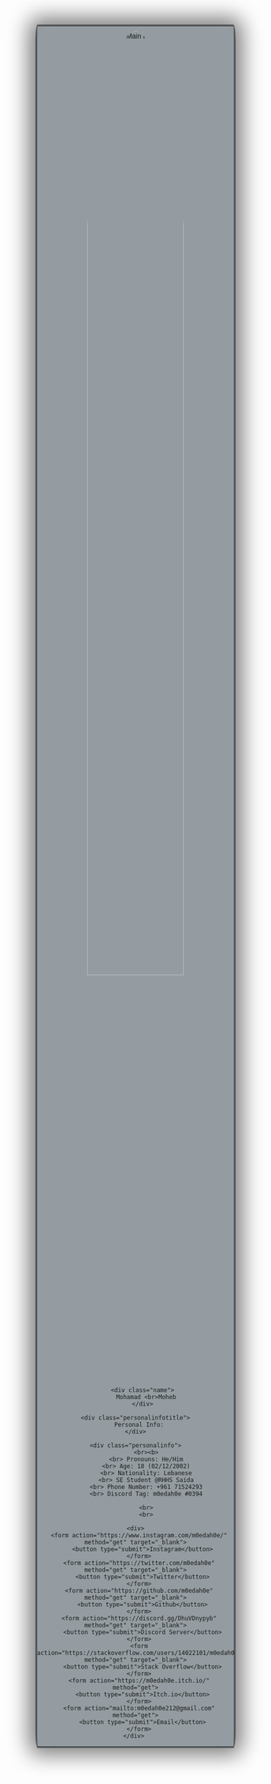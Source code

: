 <html>
  <title> Personal Website</title>
  <style>
    .card {
      border: double;
      border-radius: 1%;
      border-color: none;
      box-shadow: 0 0px 40px 15px grey;
      max-width: 400px;
      margin: auto;
      text-align: center;
      font-family: Helvetica;
      background-color: rgb(148, 156, 161);
    }

    .name {
      font-size: 40px;
      font-family: Tahoma;
      color: black;
      padding: 20px;
    }

    .circular--square {
      border-radius: 50%;
      margin-top: 10px;

    }

    .personalinfotitle {
      font-size: 35px;
      font-family: Tahoma;
      color: black;
    }

    .personalinfo {
      color: black;
      font-family: Tahoma;
      line-height: 1.25
    }

    button {
      border: none;
      outline: 0;
      display: inline-block;
      padding: 12.5px;
      color: #aa17ff;
      background-color: #121212;
      text-align: center;
      cursor: pointer;
      width: 100%;
      font-size: 15px;
    }
    button:hover,
    a:hover {
      opacity: 0.75;
    }
  </style>

  <body>
    <div class="card">
      <img class="circular--square"
        src="https://i.ibb.co/VMF7nxn/pp.jpg" alt="Main Pic"
        alt="Mohamad Moheb"
        style="width: 70%;">

        <div class="name">
          Mohamad <br>Moheb
        </div>

    <div class="personalinfotitle">
      Personal Info:
    </div>

    <div class="personalinfo">
          <br><b>
          <br> Pronouns: He/Him
          <br> Age: 18 (02/12/2002)
          <br> Nationality: Lebanese
          <br> SE Student @RHHS Saida
          <br> Phone Number: +961 71524293
          <br> Discord Tag: m0edah0e #0394

          <br>
          <br>

    <div>
      <form action="https://www.instagram.com/m0edah0e/" method="get" target="_blank">
        <button type="submit">Instagram</button>
      </form>
      <form action="https://twitter.com/m0edah0e" method="get" target="_blank">
        <button type="submit">Twitter</button>
      </form>
      <form action="https://github.com/m0edah0e" method="get" target="_blank">
        <button type="submit">Github</button>
      </form>
      <form action="https://discord.gg/DhuVDnypyb" method="get" target="_blank">
        <button type="submit">Discord Server</button>
      </form>
      <form action="https://stackoverflow.com/users/14022101/m0edah0e" method="get" target="_blank">
        <button type="submit">Stack Overflow</button>
      </form>
      <form action="https://m0edah0e.itch.io/" method="get">
        <button type="submit">Itch.io</button>
      </form>
      <form action="mailto:m0edah0e212@gmail.com" method="get">
        <button type="submit">Email</button>
      </form>
    </div> 
